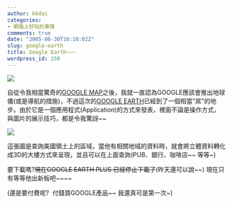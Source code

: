 ```yaml
---
author: kkdai
categories:
- 網路上好玩的事情
comments: true
date: "2005-06-30T16:10:02Z"
slug: google-earth
title: Google Earth~~~
wordpress_id: 250
---
```


[![](http://earth.google.com/images/callouts.jpg)](http://earth.google.com/)

自從令我相當驚奇的[GOOGLE MAP](http://maps.google.com/)之後，我就一直認為GOOGLE應該會推出地球儀(或是導航的措施)，不過這次的[GOOGLE EARTH](http://earth.google.com/)已經到了一個相當"屌"的地步。由於它是一個應用程式(Application)的方式來發表，裡面不論是操作方式，與圖片的展示技巧，都是令我驚訝~~

![](http://earth.google.com/images/field.jpg)

這張圖是查詢美國領土上的區域，當他有相關地域的資料時，就會將立體資料轉化成3D的大樓方式來呈現，並且可以在上面查詢(PUB、銀行、咖啡店~~ 等等~)

要下載嗎?~~現在GOOGLE EARTH PLUS 已經停止下載了~~(昨天還可以說~~) 現在只有等等他出新板吧~~~~

(還是要付費呢?  付錢買GOOGLE產品~~ 我還真可是第一次~)
